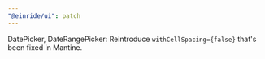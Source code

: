 ```yaml
---
"@einride/ui": patch
---
```


DatePicker, DateRangePicker: Reintroduce `withCellSpacing={false}` that's been fixed in Mantine.

